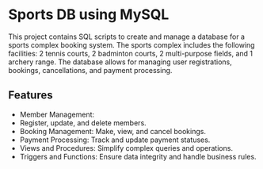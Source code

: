 
# Sports DB using MySQL

This project contains SQL scripts to create and manage a database for a sports complex booking system. The sports complex includes the following facilities: 2 tennis courts, 2 badminton courts, 2 multi-purpose fields, and 1 archery range. The database allows for managing user registrations, bookings, cancellations, and payment processing.



## Features
* Member Management: 
* Register, update, and delete members.
* Booking Management: Make, view, and cancel bookings.
* Payment Processing: Track and update payment statuses.
* Views and Procedures: Simplify complex queries and operations.
* Triggers and Functions: Ensure data integrity and handle business rules.